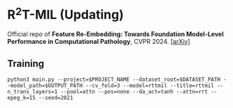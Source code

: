 # R$`^2`$T-MIL (Updating)
Official repo of **Feature Re-Embedding: Towards Foundation Model-Level Performance in Computational Pathology**, CVPR 2024. [[arXiv]](https://arxiv.org/abs/2402.17228)

## Training
```shell
python3 main.py --project=$PROJECT_NAME --dataset_root=$DATASET_PATH --model_path=$OUTPUT_PATH --cv_fold=3 --model=rttmil --title=rttmil --n_trans_layers=1 --pool=attn --pos=none --da_act=tanh --attn=rrt --epeg_k=15 --seed=2021
```

